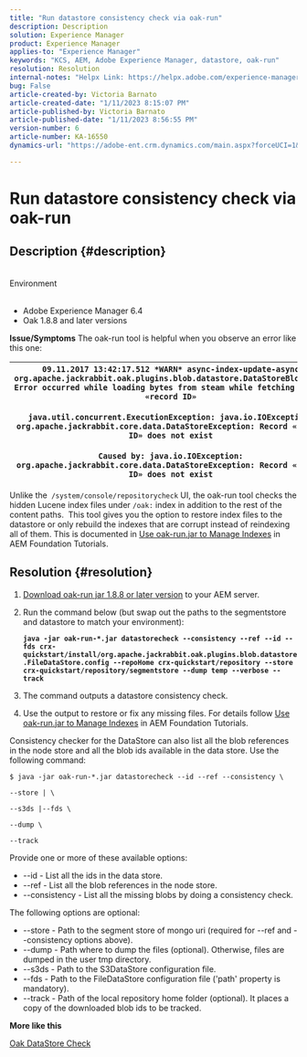```yaml
---
title: "Run datastore consistency check via oak-run"
description: Description
solution: Experience Manager
product: Experience Manager
applies-to: "Experience Manager"
keywords: "KCS, AEM, Adobe Experience Manager, datastore, oak-run"
resolution: Resolution
internal-notes: "Helpx Link: https://helpx.adobe.com/experience-manager/kb/How-to-run-a-datastore-consistency-check-via-oak-run-AEM.html"
bug: False
article-created-by: Victoria Barnato
article-created-date: "1/11/2023 8:15:07 PM"
article-published-by: Victoria Barnato
article-published-date: "1/11/2023 8:56:55 PM"
version-number: 6
article-number: KA-16550
dynamics-url: "https://adobe-ent.crm.dynamics.com/main.aspx?forceUCI=1&pagetype=entityrecord&etn=knowledgearticle&id=c6523ea2-ec91-ed11-aad1-6045bd006d92"

---
```

# Run datastore consistency check via oak-run

## Description {#description}

<br>Environment<br><br>
- Adobe Experience Manager 6.4
- Oak 1.8.8 and later versions



<b>Issue/Symptoms</b>
The oak-run tool is helpful when you observe an error like this one:


| `09.11.2017 13:42:17.512 *WARN* async-index-update-async org.apache.jackrabbit.oak.plugins.blob.datastore.DataStoreBlobStore Error occurred while loading bytes from steam while fetching for id «record ID»`<br><br>`java.util.concurrent.ExecutionException: java.io.IOException: org.apache.jackrabbit.core.data.DataStoreException: Record «record ID» does not exist`<br><br>`Caused by: java.io.IOException: org.apache.jackrabbit.core.data.DataStoreException: Record «record ID» does not exist` |
| --- |




Unlike the` /system/console/repositorycheck` UI, the oak-run tool checks the hidden Lucene index files under `/oak:` index in addition to the rest of the content paths.  This tool gives you the option to restore index files to the datastore or only rebuild the indexes that are corrupt instead of reindexing all of them. This is documented in [Use oak-run.jar to Manage Indexes](https://experienceleague.adobe.com/docs/experience-manager-learn/foundation/administration/use-oak-run-jar-to-manage-indexes.html?lang=en) in AEM Foundation Tutorials.


## Resolution {#resolution}


1. [Download oak-run jar 1.8.8 or later version](https://repo1.maven.org/maven2/org/apache/jackrabbit/oak-run/1.6.6/oak-run-1.6.6.jar) to your AEM server.
2. Run the command below (but swap out the paths to the segmentstore and datastore to match your environment):

    <b>`java -jar oak-run-*.jar datastorecheck --consistency --ref --id --fds crx-quickstart/install/org.apache.jackrabbit.oak.plugins.blob.datastore.FileDataStore.config --repoHome crx-quickstart/repository --store crx-quickstart/repository/segmentstore --dump temp --verbose --track`</b>

    
3. The command outputs a datastore consistency check.
4. Use the output to restore or fix any missing files. For details follow [Use oak-run.jar to Manage Indexes](https://experienceleague.adobe.com/docs/experience-manager-learn/foundation/administration/use-oak-run-jar-to-manage-indexes.html?lang=en) in AEM Foundation Tutorials.


Consistency checker for the DataStore can also list all the blob references in the node store and all the blob ids available in the data store. Use the following command:

`$ java -jar oak-run-*.jar datastorecheck --id --ref --consistency \`

`--store | \`

`--s3ds |--fds \`

`--dump \`

`--track`

Provide one or more of these available options:

- --id - List all the ids in the data store.
- --ref - List all the blob references in the node store.
- --consistency - List all the missing blobs by doing a consistency check.


The following options are optional:

- --store - Path to the segment store of mongo uri (required for --ref and --consistency options above).
- --dump - Path where to dump the files (optional). Otherwise, files are dumped in the user tmp directory.
- --s3ds - Path to the S3DataStore configuration file.
- --fds - Path to the FileDataStore configuration file ('path' property is mandatory).
- --track - Path of the local repository home folder (optional). It places a copy of the downloaded blob ids to be tracked.


<b>More like this</b>

[Oak DataStore Check](https://github.com/apache/jackrabbit-oak/tree/1.8/oak-run#oak-datastore-check)
